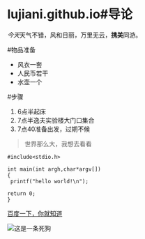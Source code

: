 # lujiani.github.io#导论
*今天*天气不错，风和日丽，万里无云，**携美**同游。

#物品准备
- 风衣一套
- 人民币若干
- 水壶一个

#步骤
1. 6点半起床
2. 7点半逸夫实验楼大门口集合
3. 7点40准备出发，过期不候

> 世界那么大，我想去看看

```
#include<stdio.h>

int main(int argh,char*argv[])
{
 printf("hello world!\n");

return 0;
}
```

[百度一下，你就知道](http://www.baidu.com)

![这是一条死狗](https://timgsa.baidu.com/timg?image&quality=80&size=b9999_10000&sec=1524390821859&di=35c0c4a4dcdc1fefca9d7d59843be930&imgtype=0&src=http%3A%2F%2Fimg.zcool.cn%2Fcommunity%2F014c19570476f532f875a944ab99ea.jpg%401280w_1l_2o_100sh.jpg)
